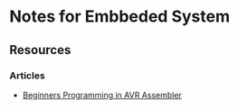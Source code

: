 # Notes for Embbeded System

## Resources

### Articles
 - [Beginners Programming in AVR Assembler](http://www.avr-asm-tutorial.net/avr_en/beginner/index.html)